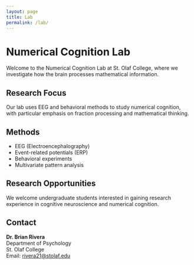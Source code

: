 ```yaml
---
layout: page
title: Lab
permalink: /lab/
---
```


# Numerical Cognition Lab

Welcome to the Numerical Cognition Lab at St. Olaf College, where we investigate how the brain processes mathematical information.

## Research Focus

Our lab uses EEG and behavioral methods to study numerical cognition, with particular emphasis on fraction processing and mathematical thinking.

## Methods

- EEG (Electroencephalography)
- Event-related potentials (ERP)
- Behavioral experiments
- Multivariate pattern analysis

## Research Opportunities

We welcome undergraduate students interested in gaining research experience in cognitive neuroscience and numerical cognition.

## Contact

**Dr. Brian Rivera**  
Department of Psychology  
St. Olaf College  
Email: rivera21@stolaf.edu
